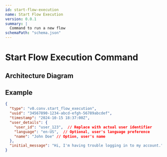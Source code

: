 ```yaml
---
id: start-flow-execution
name: Start Flow Execution
version: 0.0.1
summary: |
  Command to run a new flow
schemaPath: "schema.json"
---
```

# Start Flow Execution Command

## Architecture Diagram

<NodeGraph />

<SchemaViewer file="schema.json" title="JSON Schema" maxHeight="500" />

## Example

```json title="Message Example"
{
  "type": "v0.conv.start_flow_execution",
  "uuid": "34567890-1234-abcd-efgh-56789abcdef",
  "timestamp": "2024-10-15 18:37:00Z",
  "user_details": {
    "user_id": "user_123",  // Replace with actual user identifier
    "language": "en-US",  // Optional, user's language preference
    "name": "John Doe" // Option, user's name
  },
  "initial_message": "Hi, I'm having trouble logging in to my account."
}
```
